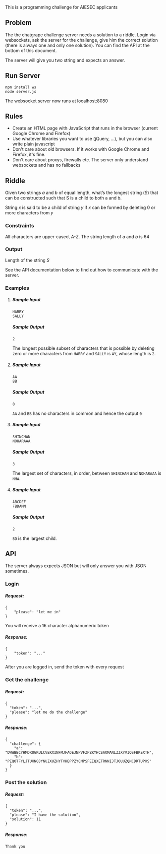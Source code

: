 This is a programming challenge for AIESEC applicants

## Problem ##

The the chatgrape challenge server needs a solution to a riddle. Login via websockets, ask the server for the challenge, give him the correct solution (there is always one and only one solution). You can find the API at the bottom of this document.

The server will give you two string and expects an answer.

## Run Server ##

```
npm install ws
node server.js
```

The websocket server now runs at localhost:8080


## Rules ##

* Create an HTML page with JavaScript that runs in the browser (current Google Chrome and Firefox)
* Use whatever libraries you want to use (jQuery, ...), but you can also write plain javascript
* Don't care about old browsers. If it works with Google Chrome and Firefox, it's fine.
* Don't care about proxys, firewalls etc. The server only understand websockets and has no fallbacks

## Riddle ##

Given two strings *a* and *b* of equal length, what’s the longest string (*S*) that can be constructed such that S is a child to both a and b.

String *x* is said to be a child of string *y* if *x* can be formed by deleting 0 or more characters from *y*

### Constraints ###

All characters are upper-cased, A-Z. The string length of *a* and *b* is 64

### Output ###

Length of the string *S*

See the API documentation below to find out how to communicate with the server.

### Examples ###

1. ##### Sample Input #####
    
    ```
    HARRY
    SALLY
    ```

    ##### Sample Output #####
    
    ```
    2
    ```
    
    The longest possible subset of characters that is possible by deleting zero or more characters from `HARRY` and `SALLY` is `AY`, whose length is `2`.

1. ##### Sample Input #####
    
    ```
    AA
    BB
    ```

    ##### Sample Output #####
    
    ```
    0
    ```
    `AA` and `BB` has no characters in common and hence the output `0`

1. ##### Sample Input #####
    
    ```
    SHINCHAN
    NOHARAAA
    ```

    ##### Sample Output #####
    
    ```
    3
    ```
    
    The largest set of characters, in order, between `SHINCHAN` and `NOHARAAA` is `NHA`.


1. ##### Sample Input #####
    
    ```
    ABCDEF
    FBDAMN
    ```

    ##### Sample Output #####
    
    ```
    2
    ```
    
    `BD` is the largest child.


## API ##

The server always expects JSON but will only answer you with JSON sometimes.

### Login ###

##### Request: ##### 

```
{
    "please": "let me in"
}
```

You will receive a 16 character alphanumeric token

##### Response: #####
```
{
    "token": "..."
} 
```

After you are logged in, send the token with every request

### Get the challenge ###

##### Request: #####
```
{
  "token": "...",
  "please": "let me do the challenge"
}
```

##### Response: #####
```
{
  "challenge": {
    "a": "DWWBBCYHMDRUGKULCVEKXINFMJFAOEJNPVFZPZKYHCSAOMANLZJXYVIQSFBKEXTH",
    "b": "PEQOTFYLJTUXNOJYNUZXUZHYTVHBPPZYCMPSFEIQXETRNNIJTJOUUZQNCDRTUPXS"
  }
}
```

### Post the solution ###

##### Request: #####
```
{
  "token": "...",
  "please": "I have the solution",
  "solution": 11
}
```

##### Response: #####
```
Thank you
```

